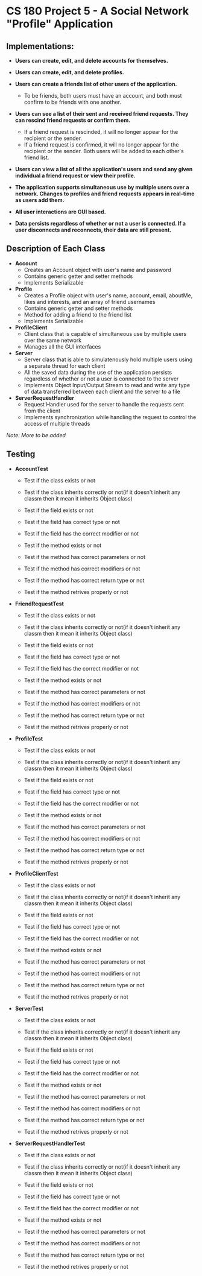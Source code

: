 # CS 180 Project 5 - A Social Network "Profile" Application 
## Implementations:
* **Users can create, edit, and delete accounts for themselves.**
* **Users can create, edit, and delete profiles.**
* **Users can create a friends list of other users of the application.**
  * To be friends, both users must have an account, and both must confirm to be friends with one another. 
  
* **Users can see a list of their sent and received friend requests. They can rescind friend requests or confirm them.** 
  * If a friend request is rescinded, it will no longer appear for the recipient or the sender.
  * If a friend request is confirmed, it will no longer appear for the recipient or the sender. Both users will be added to each other's friend list.
  
* **Users can view a list of all the application's users and send any given individual a friend request or view their profile.**
* **The application supports simultaneous use by multiple users over a network. Changes to profiles and friend requests appears in real-time as users add them.**
* **All user interactions are GUI based.**
* **Data persists regardless of whether or not a user is connected. If a user disconnects and reconnects, their data are still present.**

## Description of Each Class
* **Account**
  * Creates an Account object with user's name and password
  * Contains generic getter and setter methods
  * Implements Serializable
* **Profile**
  * Creates a Profile object with user's name, account, email, aboutMe, likes and interests, and an array of friend usernames
  * Contains generic getter and setter methods
  * Method for adding a friend to the friend list
  * Implements Serializable
* **ProfileClient**
  * Client class that is capable of simultaneous use by multiple users over the same network
  * Manages all the GUI interfaces
* **Server**
  * Server class that is able to simulatenously hold multiple users using a separate thread for each client
  * All the saved data during the use of the application persists regardless of whether or not a user is connected to the server
  * Implements Object Input/Output Stream to read and write any type of data transferred between each client and the server to a file
* **ServerRequestHandler**
  * Request Handler used for the server to handle the requests sent from the client
  * Implements synchronization while handling the request to control the access of multiple threads
  
 *Note: More to be added*

## Testing
* **AccountTest**
  
  * Test if the class exists or not
  * Test if the class inherits correctly or not(if it doesn't inherit any classm then it mean it inherits Object class)
 
  * Test if the field exists or not
  * Test if the field has correct type or not
  * Test if the field has the correct modifier or not
  
  * Test if the method exists or not
  * Test if the method has correct parameters or not
  * Test if the method has correct modifiers or not
  * Test if the method has correct return type or not
  * Test if the method retrives properly or not
  
* **FriendRequestTest**
 
  * Test if the class exists or not
  * Test if the class inherits correctly or not(if it doesn't inherit any classm then it mean it inherits Object class)

  * Test if the field exists or not
  * Test if the field has correct type or not
  * Test if the field has the correct modifier or not
 
  * Test if the method exists or not
  * Test if the method has correct parameters or not
  * Test if the method has correct modifiers or not
  * Test if the method has correct return type or not
  * Test if the method retrives properly or not
  
* **ProfileTest**
  
  * Test if the class exists or not
  * Test if the class inherits correctly or not(if it doesn't inherit any classm then it mean it inherits Object class)

  * Test if the field exists or not
  * Test if the field has correct type or not
  * Test if the field has the correct modifier or not

  * Test if the method exists or not
  * Test if the method has correct parameters or not
  * Test if the method has correct modifiers or not
  * Test if the method has correct return type or not
  * Test if the method retrives properly or not
  
* **ProfileClientTest**

  * Test if the class exists or not
  * Test if the class inherits correctly or not(if it doesn't inherit any classm then it mean it inherits Object class)

  * Test if the field exists or not
  * Test if the field has correct type or not
  * Test if the field has the correct modifier or not

  * Test if the method exists or not
  * Test if the method has correct parameters or not
  * Test if the method has correct modifiers or not
  * Test if the method has correct return type or not
  * Test if the method retrives properly or not
* **ServerTest**

  * Test if the class exists or not
  * Test if the class inherits correctly or not(if it doesn't inherit any classm then it mean it inherits Object class)

  * Test if the field exists or not
  * Test if the field has correct type or not
  * Test if the field has the correct modifier or not

  * Test if the method exists or not
  * Test if the method has correct parameters or not
  * Test if the method has correct modifiers or not
  * Test if the method has correct return type or not
  * Test if the method retrives properly or not
  
* **ServerRequestHandlerTest**

  * Test if the class exists or not
  * Test if the class inherits correctly or not(if it doesn't inherit any classm then it mean it inherits Object class)

  * Test if the field exists or not
  * Test if the field has correct type or not
  * Test if the field has the correct modifier or not

  * Test if the method exists or not
  * Test if the method has correct parameters or not
  * Test if the method has correct modifiers or not
  * Test if the method has correct return type or not
  * Test if the method retrives properly or not
